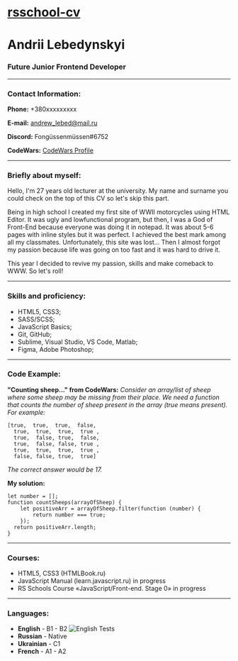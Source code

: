 # <a href="https://fongussenmussen.github.io/rsschool-cv/cv">rsschool-cv</a>
# Andrii Lebedynskyi

### Future Junior Frontend Developer
---------
### Contact Information:

**Phone:** +380xxxxxxxxx

**E-mail:** <a href="mailto:andrew_lebed@mail.ru">andrew_lebed@mail.ru</a> 

**Discord:** Fongüssenmüssen#6752

**CodeWars:** [CodeWars Profile](https://www.codewars.com/users/Fongussenmussen "Описание")

-------------
### Briefly about myself:

Hello, I'm 27 years old lecturer at the university. My name and surname you could check on the top of this CV so let's skip this part. 

Being in high school I created my first site of WWII motorcycles using HTML Editor. It was ugly and lowfunctional program, but then, I was a God of Front-End because everyone was doing it in notepad. It was about 5-6 pages with inline styles but it was perfect. I achieved the best mark among all my classmates. Unfortunately, this site was lost... Then I almost forgot my passion because life was going on too fast and it was hard to drive it.

This year I decided to revive my passion, skills and make comeback to WWW. So let's roll!  

-------------
### Skills and proficiency:

* HTML5, CSS3;
* SASS/SCSS;
* JavaScript Basics;
* Git, GitHub;
* Sublime, Visual Studio, VS Code, Matlab;
* Figma, Adobe Photoshop;

-------------
### Code Example:

**"Counting sheep..." from CodeWars:** *Consider an array/list of sheep where some sheep may be missing from their place. We need a function that counts the number of sheep present in the array (true means present). For example:*
```
[true,  true,  true,  false,
  true,  true,  true,  true ,
  true,  false, true,  false,
  true,  false, false, true ,
  true,  true,  true,  true ,
  false, false, true,  true]
```
*The correct answer would be 17.*

**My solution:**

```
let number = [];
function countSheeps(arrayOfSheep) {
	let positiveArr = arrayOfSheep.filter(function (number) {
		return number === true;
	});
  return positiveArr.length;
}
```

--------------
### Courses:

* HTML5, CSS3 (HTMLBook.ru)
* JavaScript Manual (learn.javascript.ru) in progress
* RS Schools Course «JavaScript/Front-end. Stage 0» in progress

--------------
### Languages:

* **English** - B1 - B2
![English Tests](https://snipboard.io/Yoi3ZI.jpg)
* **Russian** - Native
* **Ukrainian** - C1
* **French** - A1 - A2
